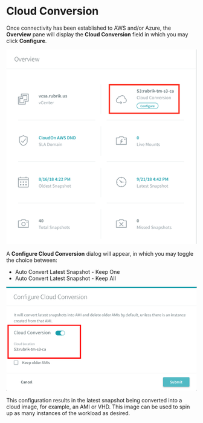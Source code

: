 # Cloud Conversion

Once connectivity has been established to AWS and/or Azure, the **Overview** pane will display the **Cloud Conversion** field in which you may click **Configure**.

<p align="center">
<img src="../../images/image83.png">
</p>

A **Configure Cloud Conversion** dialog will appear, in which you may toggle the choice between:

* Auto Convert Latest Snapshot - Keep One
* Auto Convert Latest Snapshot - Keep All 

<p align="center">
<img src="../../images/image84.png">
</p>

This configuration results in the latest snapshot being converted into a cloud image, for example, an AMI or VHD. This image can be used to spin up as many instances of the workload as desired.